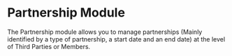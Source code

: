 Partnership Module
==================

The Partnership module allows you to manage partnerships (Mainly identified by a type of partnership, a start date and an end date) 
at the level of Third Parties or Members.

